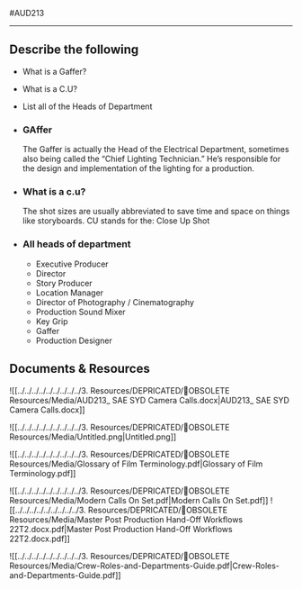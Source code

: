 #AUD213 
- - -
## Describe the following
- What is a Gaffer?
- What is a C.U?
- List all of the Heads of Department

- ### GAffer
	The Gaffer is actually the Head of the Electrical Department, sometimes also being called the “Chief Lighting Technician.”
	He’s responsible for the design and implementation of the lighting for a production.

- ### What is a c.u?
	The shot sizes are usually abbreviated to save time and space on things like storyboards.  CU stands for the: Close Up Shot

- ### All heads of department
	- Executive Producer
	- Director
	- Story Producer
	- Location Manager
	- Director of Photography / Cinematography
	- Production Sound Mixer
	- Key Grip
	- Gaffer
	- Production Designer

## Documents & Resources
![[../../../../../../../../../3. Resources/DEPRICATED/🧹OBSOLETE Resources/Media/AUD213_ SAE SYD Camera Calls.docx|AUD213_ SAE SYD Camera Calls.docx]]

![[../../../../../../../../../3. Resources/DEPRICATED/🧹OBSOLETE Resources/Media/Untitled.png|Untitled.png]]

![[../../../../../../../../../3. Resources/DEPRICATED/🧹OBSOLETE Resources/Media/Glossary of Film Terminology.pdf|Glossary of Film Terminology.pdf]]

![[../../../../../../../../../3. Resources/DEPRICATED/🧹OBSOLETE Resources/Media/Modern Calls On Set.pdf|Modern Calls On Set.pdf]]
![[../../../../../../../../../3. Resources/DEPRICATED/🧹OBSOLETE Resources/Media/Master Post Production Hand-Off Workflows 22T2.docx.pdf|Master Post Production Hand-Off Workflows 22T2.docx.pdf]]

![[../../../../../../../../../3. Resources/DEPRICATED/🧹OBSOLETE Resources/Media/Crew-Roles-and-Departments-Guide.pdf|Crew-Roles-and-Departments-Guide.pdf]]






